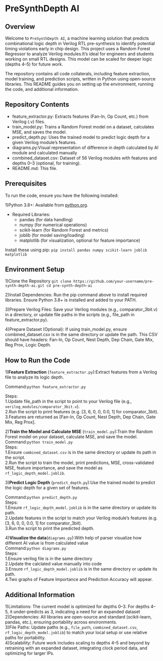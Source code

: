 # PreSynthDepth AI

## Overview
Welcome to `PreSynthDepth AI`, a machine learning solution that predicts combinational logic depth in Verilog RTL pre-synthesis to identify potential timing violations early in chip design. This project uses a Random Forest Regressor to analyze Verilog modules.It’s ideal for engineers and students working on small RTL designs. This model can be scaled for deeper logic (depths 4–5) for future work.

The repository contains all code collaterals, including feature extraction, model training, and prediction scripts, written in Python using open-source libraries. This README guides you on setting up the environment, running the code, and additional information.

## Repository Contents
- feature_extractor.py: Extracts features (Fan-In, Op Count, etc.) from Verilog (.v) files.
- train_model.py: Trains a Random Forest model on a dataset, calculates MSE, and saves the model.
- predict_depth.py: Uses the trained model to predict logic depth for a given Verilog module’s features.
- diagrams.py:Visual representation of difference in depth calculated by AI module and calculated manually
- combined_dataset.csv: Dataset of 56 Verilog modules with features and depths 0–3 (optional, for training).
- README.md: This file.

## Prerequisites
To run the code, ensure you have the following installed:

1)Python 3.8+: Available from [python.org](https://www.python.org/downloads/).
- Required Libraries:
  - pandas (for data handling)
  - numpy (for numerical operations)
  - scikit-learn (for Random Forest and metrics)
  - joblib (for model saving/loading)
  - matplotlib (for visualization, optional for feature importance)


Install these using pip:
`pip install pandas numpy scikit-learn joblib matplotlib`

## Environment Setup
1)Clone the Repository
`git clone https://github.com/your-username/pre-synth-depth-ai.git
cd pre-synth-depth-ai`

2)Install Dependencies: Run the pip command above to install required libraries. Ensure Python 3.8+ is installed and added to your PATH.

3)Prepare Verilog Files:
Save your Verilog modules (e.g., comparator_3bit.v) in a directory, or update file paths in the scripts (e.g., file_path in feature_extractor.py).

4)Prepare Dataset (Optional):
If using train_model.py, ensure combined_dataset.csv is in the same directory or update the path. This CSV should have headers: Fan-In, Op Count, Nest Depth, Dep Chain, Gate Mix, Reg Prox, Logic Depth.

## How to Run the Code
1)**Feature Extraction** (`feature_extractor.py`):Extract features from a Verilog file to analyze its logic depth.

Command:`python feature_extractor.py`

Steps:\
1.Update file_path in the script to point to your Verilog file (e.g., `verilog_modules/comparator_3bit.v`).\
2.Run the script to print features (e.g. [3, 6, 0, 0, 0.0, 1] for comparator_3bit).\
3.Features are returned as [Fan-In, Op Count, Nest Depth, Dep Chain, Gate Mix, Reg Prox].

2)**Train the Model and Calculate MSE** (`train_model.py`):Train the Random Forest model on your dataset, calculate MSE, and save the model.\
Command:`python train_model.py`\
Steps:\
1.Ensure `combined_dataset.csv` is in the same directory or update its path in the script.\
2.Run the script to train the model, print predictions, MSE, cross-validated MSE, feature importance, and save the model as `rf_logic_depth_model.joblib`.


3)**Predict Logic Depth** (`predict_depth.py`):Use the trained model to predict the logic depth for a given set of features.

Command:`python predict_depth.py`\
Steps:\
1.Ensure `rf_logic_depth_model.joblib` is in the same directory or update its path.\
2.Update features in the script to match your Verilog module’s features (e.g. [3, 6, 0, 0, 0.0, 1] for comparator_3bit).\
3.Run the script to print the predicted depth.

4)**Visualize the data**(`diagrams.py`):With help of parser visualize how different AI value is from calculated value\
Command:`python diagrams.py`\
Steps:\
1.Ensure verilog file is in the same directory\
2.Update the calclated value manually into code\
3.Ensure `rf_logic_depth_model.joblib` is in the same directory or update its path.\
4.Two graphs of Feature Importance and Prediction Accuracy will appear.

## Additional Information
1)Limitations: The current model is optimized for depths 0–3. For depths 4–5, it under-predicts as 3, indicating a need for an expanded dataset\
2)Dependencies: All libraries are open-source and standard (scikit-learn, pandas, etc.), ensuring portability across environments.\
3)File Paths: Update paths (e.g., ``file_path``, ``combined_dataset.csv``, ``rf_logic_depth_model.joblib``) to match your local setup or use relative paths for portability.\
4)Scalability: Future work includes scaling to depths 4–5 and beyond by retraining with an expanded dataset, integrating clock period data, and optimizing for larger IPs.




